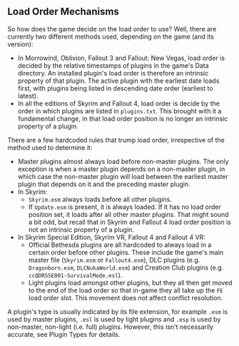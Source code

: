 
## Load Order Mechanisms

So how does the game decide on the load order to use? Well, there are currently two different methods used, depending on the game (and its version):

- In Morrowind, Oblivion, Fallout 3 and Fallout: New Vegas, load order is decided by the relative timestamps of plugins in the game's Data directory. An installed plugin's load order is therefore an intrinsic property of that plugin. The active plugin with the earliest date loads first, with plugins being listed in descending date order (earliest to latest).
- In all the editions of Skyrim and Fallout 4, load order is decide by the order in which plugins are listed in `plugins.txt`. This brought with it a fundamental change, in that load order position is no longer an intrinsic property of a plugin.

There are a few hardcoded rules that trump load order, irrespective of the method used to determine it:

- Master plugins almost always load before non-master plugins. The only exception is when a master plugin depends on a non-master plugin, in which case the non-master plugin will load between the earliest master plugin that depends on it and the preceding master plugin.
- In Skyrim:
  - `Skyrim.esm` always loads before all other plugins.
  - If `Update.esm` is present, it is always loaded. If it has no load order position set, it loads after all other master plugins. That might sound a bit odd, but recall that in Skyrim and Fallout 4 load order position is not an intrinsic property of a plugin.
- In Skyrim Special Edition, Skyrim VR, Fallout 4 and Fallout 4 VR:
  - Official Bethesda plugins are all hardcoded to always load in a certain order before other plugins. These include the game's main master file (`Skyrim.esm` or `Fallout4.esm`), DLC plugins (e.g. `Dragonborn.esm`, `DLCNukaWorld.esm`) and Creation Club plugins (e.g. `ccQDRSSE001-SurvivalMode.esl`).
  - Light plugins load amongst other plugins, but they all then get moved to the end of the load order so that in-game they all take up the `FE` load order slot. This movement does not affect conflict resolution.

A plugin's type is usually indicated by its file extension, for example `.esm` is used by master plugins, `.esl` is used by light plugins and `.esp` is used by non-master, non-light (i.e. full) plugins. However, this isn't necessarily accurate, see Plugin Types for details.
